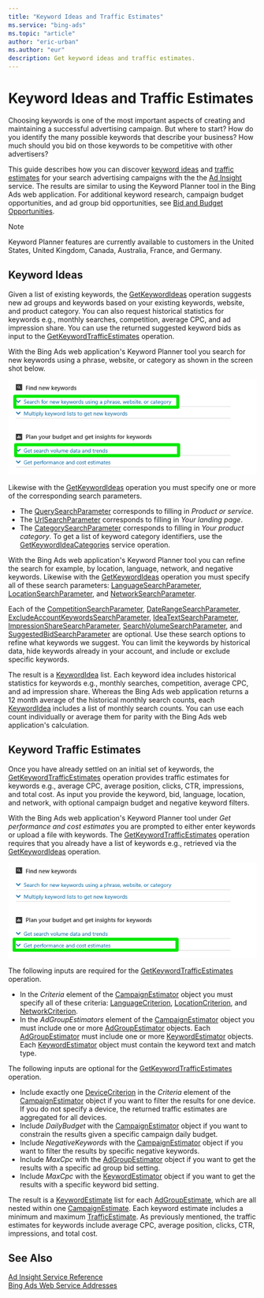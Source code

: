 ```yaml
---
title: "Keyword Ideas and Traffic Estimates"
ms.service: "bing-ads"
ms.topic: "article"
author: "eric-urban"
ms.author: "eur"
description: Get keyword ideas and traffic estimates.
---
```

# Keyword Ideas and Traffic Estimates
Choosing keywords is one of the most important aspects of creating and maintaining a successful advertising campaign. But where to start? How do you identify the many possible keywords that describe your business? How much should you bid on those keywords to be competitive with other advertisers?

This guide describes how you can discover [keyword ideas](#keywordideas) and [traffic estimates](#keywordtrafficestimates) for your search advertising campaigns with the the [Ad Insight](bingads/ad-insight-service/ad-insight-service-reference.md) service. The results are similar to using the Keyword Planner tool in the Bing Ads web application. For additional keyword research, campaign budget opportunities, and ad group bid opportunities, see [Bid and Budget Opportunities](bingads/guides/budget-bid-opportunities.md). 

> [!NOTE]
> Keyword Planner features are currently available to customers in the United States, United Kingdom, Canada, Australia, France, and Germany.

## <a name="keywordideas"></a>Keyword Ideas
Given a list of existing keywords, the [GetKeywordIdeas](bingads/ad-insight-service/getkeywordideas.md) operation suggests new ad groups and keywords based on your existing keywords, website, and product category. You can also request historical statistics for keywords e.g., monthly searches, competition, average CPC, and ad impression share. You can use the returned suggested keyword bids as input to the [GetKeywordTrafficEstimates](bingads/ad-insight-service/getkeywordtrafficestimates.md) operation.

With the Bing Ads web application's Keyword Planner tool you search for new keywords using a phrase, website, or category as shown in the screen shot below.
 
![GetKeywordIdeas to Keyword Planner UI](bingads/guides/media/getkeywordideas-keyword-planner-ui.png "GetKeywordIdeas to Keyword Planner UI")

Likewise with the [GetKeywordIdeas](bingads/ad-insight-service/getkeywordideas.md) operation you must specify one or more of the corresponding search parameters.
-  The [QuerySearchParameter](bingads/ad-insight-service/querysearchparameter.md) corresponds to filling in *Product or service*.
-  The [UrlSearchParameter](bingads/ad-insight-service/urlsearchparameter.md) corresponds to filling in *Your landing page*.
-  The [CategorySearchParameter](bingads/ad-insight-service/categorysearchparameter.md) corresponds to filling in *Your product category*. To get a list of keyword category identifiers, use the [GetKeywordIdeaCategories](bingads/ad-insight-service/getkeywordideacategories.md) service operation.

With the Bing Ads web application's Keyword Planner tool you can refine the search for example, by location, language, network, and negative keywords. Likewise with the [GetKeywordIdeas](bingads/ad-insight-service/getkeywordideas.md) operation you must specify all of these search parameters: [LanguageSearchParameter](bingads/ad-insight-service/languagesearchparameter.md), [LocationSearchParameter](bingads/ad-insight-service/locationsearchparameter.md), and [NetworkSearchParameter](bingads/ad-insight-service/networksearchparameter.md). 

Each of the [CompetitionSearchParameter](bingads/ad-insight-service/competitionsearchparameter.md), [DateRangeSearchParameter](bingads/ad-insight-service/daterangesearchparameter.md), [ExcludeAccountKeywordsSearchParameter](bingads/ad-insight-service/excludeaccountkeywordssearchparameter.md), [IdeaTextSearchParameter](bingads/ad-insight-service/ideatextsearchparameter.md), [ImpressionShareSearchParameter](bingads/ad-insight-service/impressionsharesearchparameter.md), [SearchVolumeSearchParameter](bingads/ad-insight-service/searchvolumesearchparameter.md), and [SuggestedBidSearchParameter](bingads/ad-insight-service/suggestedbidsearchparameter.md) are optional. Use these search options to refine what keywords we suggest. You can limit the keywords by historical data, hide keywords already in your account, and include or exclude specific keywords.

The result is a [KeywordIdea](bingads/ad-insight-service/keywordidea.md) list. Each keyword idea includes historical statistics for keywords e.g., monthly searches, competition, average CPC, and ad impression share. Whereas the Bing Ads web application returns a 12 month average of the historical monthly search counts, each [KeywordIdea](bingads/ad-insight-service/keywordidea.md) includes a list of monthly search counts. You can use each count individually or average them for parity with the Bing Ads web application's calculation.

## <a name="keywordtrafficestimates"></a>Keyword Traffic Estimates
Once you have already settled on an initial set of keywords, the [GetKeywordTrafficEstimates](bingads/ad-insight-service/getkeywordtrafficestimates.md) operation provides traffic estimates for keywords e.g., average CPC, average position, clicks, CTR, impressions, and total cost. As input you provide the keyword, bid, language, location, and network, with optional campaign budget and negative keyword filters.

With the Bing Ads web application's Keyword Planner tool under *Get performance and cost estimates* you are prompted to either enter keywords or upload a file with keywords. The [GetKeywordTrafficEstimates](bingads/ad-insight-service/getkeywordtrafficestimates.md) operation requires that you already have a list of keywords e.g., retrieved via the [GetKeywordIdeas](bingads/ad-insight-service/getkeywordideas.md) operation. 

![GetKeywordTrafficEstimates to Keyword Planner UI](bingads/guides/media/getkeywordtrafficestimates-keyword-planner-ui.png "GetKeywordTrafficEstimates to Keyword Planner UI")

The following inputs are required for the [GetKeywordTrafficEstimates](bingads/ad-insight-service/getkeywordtrafficestimates.md) operation.
-  In the *Criteria* element of the [CampaignEstimator](bingads/ad-insight-service/campaignestimator.md) object you must specify all of these criteria: [LanguageCriterion](bingads/ad-insight-service/languagecriterion.md), [LocationCriterion](bingads/ad-insight-service/locationcriterion.md), and [NetworkCriterion](bingads/ad-insight-service/networkcriterion.md).
- In the *AdGroupEstimators* element of the [CampaignEstimator](bingads/ad-insight-service/campaignestimator.md) object you must include one or more [AdGroupEstimator](bingads/ad-insight-service/adgroupestimator.md) objects. Each [AdGroupEstimator](bingads/ad-insight-service/adgroupestimator.md) must include one or more [KeywordEstimator](bingads/ad-insight-service/keywordestimator.md) objects. Each [KeywordEstimator](bingads/ad-insight-service/keywordestimator.md) object must contain the keyword text and match type.

The following inputs are optional for the [GetKeywordTrafficEstimates](bingads/ad-insight-service/getkeywordtrafficestimates.md) operation.
- Include exactly one [DeviceCriterion](bingads/ad-insight-service/devicecriterion.md) in the *Criteria* element of the [CampaignEstimator](bingads/ad-insight-service/campaignestimator.md) object if you want to filter the results for one device. If you do not specify a device, the returned traffic estimates are aggregated for all devices.
- Include *DailyBudget* with the [CampaignEstimator](bingads/ad-insight-service/campaignestimator.md) object if you want to constrain the results given a specific campaign daily budget.
- Include *NegativeKeywords* with the [CampaignEstimator](bingads/ad-insight-service/campaignestimator.md) object if you want to filter the results by specific negative keywords.
- Include *MaxCpc* with the [AdGroupEstimator](bingads/ad-insight-service/adgroupestimator.md) object if you want to get the results with a specific ad group bid setting.
- Include *MaxCpc* with the [KeywordEstimator](bingads/ad-insight-service/keywordestimator.md) object if you want to get the results with a specific keyword bid setting.

The result is a [KeywordEstimate](bingads/ad-insight-service/keywordestimate.md) list for each [AdGroupEstimate](bingads/ad-insight-service/adgroupestimate.md), which are all nested within one [CampaignEstimate](bingads/ad-insight-service/campaignestimate.md). Each keyword estimate includes a minimum and maximum [TrafficEstimate](bingads/ad-insight-service/trafficestimate.md). As previously mentioned, the traffic estimates for keywords include average CPC, average position, clicks, CTR, impressions, and total cost.

## See Also
[Ad Insight Service Reference](bingads/ad-insight-service/ad-insight-service-reference.md)  
[Bing Ads Web Service Addresses](bingads/guides/web-service-addresses.md)  
